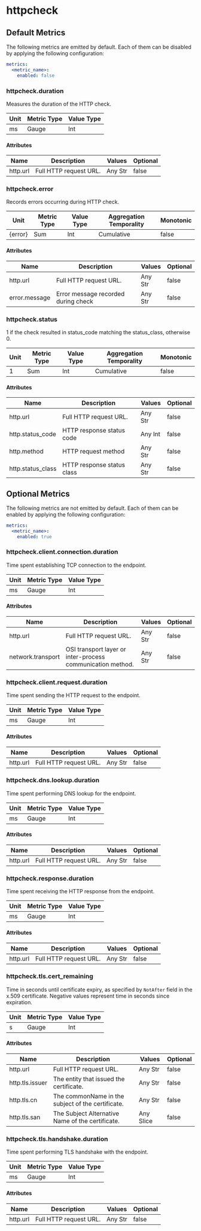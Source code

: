 [comment]: <> (Code generated by mdatagen. DO NOT EDIT.)

# httpcheck

## Default Metrics

The following metrics are emitted by default. Each of them can be disabled by applying the following configuration:

```yaml
metrics:
  <metric_name>:
    enabled: false
```

### httpcheck.duration

Measures the duration of the HTTP check.

| Unit | Metric Type | Value Type |
| ---- | ----------- | ---------- |
| ms | Gauge | Int |

#### Attributes

| Name | Description | Values | Optional |
| ---- | ----------- | ------ | -------- |
| http.url | Full HTTP request URL. | Any Str | false |

### httpcheck.error

Records errors occurring during HTTP check.

| Unit | Metric Type | Value Type | Aggregation Temporality | Monotonic |
| ---- | ----------- | ---------- | ----------------------- | --------- |
| {error} | Sum | Int | Cumulative | false |

#### Attributes

| Name | Description | Values | Optional |
| ---- | ----------- | ------ | -------- |
| http.url | Full HTTP request URL. | Any Str | false |
| error.message | Error message recorded during check | Any Str | false |

### httpcheck.status

1 if the check resulted in status_code matching the status_class, otherwise 0.

| Unit | Metric Type | Value Type | Aggregation Temporality | Monotonic |
| ---- | ----------- | ---------- | ----------------------- | --------- |
| 1 | Sum | Int | Cumulative | false |

#### Attributes

| Name | Description | Values | Optional |
| ---- | ----------- | ------ | -------- |
| http.url | Full HTTP request URL. | Any Str | false |
| http.status_code | HTTP response status code | Any Int | false |
| http.method | HTTP request method | Any Str | false |
| http.status_class | HTTP response status class | Any Str | false |

## Optional Metrics

The following metrics are not emitted by default. Each of them can be enabled by applying the following configuration:

```yaml
metrics:
  <metric_name>:
    enabled: true
```

### httpcheck.client.connection.duration

Time spent establishing TCP connection to the endpoint.

| Unit | Metric Type | Value Type |
| ---- | ----------- | ---------- |
| ms | Gauge | Int |

#### Attributes

| Name | Description | Values | Optional |
| ---- | ----------- | ------ | -------- |
| http.url | Full HTTP request URL. | Any Str | false |
| network.transport | OSI transport layer or inter-process communication method. | Any Str | false |

### httpcheck.client.request.duration

Time spent sending the HTTP request to the endpoint.

| Unit | Metric Type | Value Type |
| ---- | ----------- | ---------- |
| ms | Gauge | Int |

#### Attributes

| Name | Description | Values | Optional |
| ---- | ----------- | ------ | -------- |
| http.url | Full HTTP request URL. | Any Str | false |

### httpcheck.dns.lookup.duration

Time spent performing DNS lookup for the endpoint.

| Unit | Metric Type | Value Type |
| ---- | ----------- | ---------- |
| ms | Gauge | Int |

#### Attributes

| Name | Description | Values | Optional |
| ---- | ----------- | ------ | -------- |
| http.url | Full HTTP request URL. | Any Str | false |

### httpcheck.response.duration

Time spent receiving the HTTP response from the endpoint.

| Unit | Metric Type | Value Type |
| ---- | ----------- | ---------- |
| ms | Gauge | Int |

#### Attributes

| Name | Description | Values | Optional |
| ---- | ----------- | ------ | -------- |
| http.url | Full HTTP request URL. | Any Str | false |

### httpcheck.tls.cert_remaining

Time in seconds until certificate expiry, as specified by `NotAfter` field in the x.509 certificate. Negative values represent time in seconds since expiration.

| Unit | Metric Type | Value Type |
| ---- | ----------- | ---------- |
| s | Gauge | Int |

#### Attributes

| Name | Description | Values | Optional |
| ---- | ----------- | ------ | -------- |
| http.url | Full HTTP request URL. | Any Str | false |
| http.tls.issuer | The entity that issued the certificate. | Any Str | false |
| http.tls.cn | The commonName in the subject of the certificate. | Any Str | false |
| http.tls.san | The Subject Alternative Name of the certificate. | Any Slice | false |

### httpcheck.tls.handshake.duration

Time spent performing TLS handshake with the endpoint.

| Unit | Metric Type | Value Type |
| ---- | ----------- | ---------- |
| ms | Gauge | Int |

#### Attributes

| Name | Description | Values | Optional |
| ---- | ----------- | ------ | -------- |
| http.url | Full HTTP request URL. | Any Str | false |

